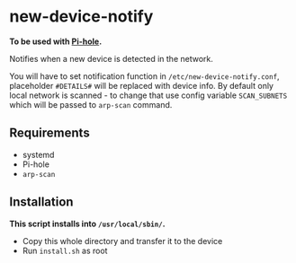 # new-device-notify

**To be used with [Pi-hole](https://pi-hole.net/).**

Notifies when a new device is detected in the network.

You will have to set notification function in `/etc/new-device-notify.conf`, placeholder `#DETAILS#` will be replaced with device info.
By default only local network is scanned - to change that use config variable `SCAN_SUBNETS` which will be passed to `arp-scan` command.

## Requirements

- systemd
- Pi-hole
- `arp-scan`

## Installation

**This script installs into `/usr/local/sbin/`.**

- Copy this whole directory and transfer it to the device
- Run `install.sh` as root
